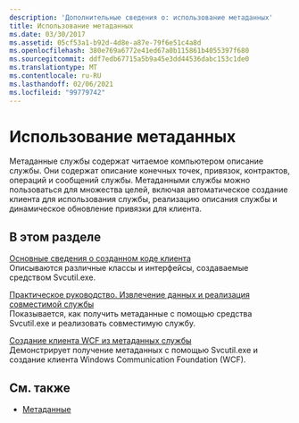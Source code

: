 ```yaml
---
description: 'Дополнительные сведения о: использование метаданных'
title: Использование метаданных
ms.date: 03/30/2017
ms.assetid: 05cf53a1-b92d-4d8e-a87e-79f6e51c4a8d
ms.openlocfilehash: 380e769a6772e41ed67a0b115861b4055397f680
ms.sourcegitcommit: ddf7edb67715a5b9a45e3dd44536dabc153c1de0
ms.translationtype: MT
ms.contentlocale: ru-RU
ms.lasthandoff: 02/06/2021
ms.locfileid: "99779742"
---
```

# <a name="using-metadata"></a>Использование метаданных

Метаданные службы содержат читаемое компьютером описание службы. Они содержат описание конечных точек, привязок, контрактов, операций и сообщений службы. Метаданными службы можно пользоваться для множества целей, включая автоматическое создание клиента для использования службы, реализацию описания службы и динамическое обновление привязки для клиента.  
  
## <a name="in-this-section"></a>В этом разделе  

 [Основные сведения о созданном коде клиента](understanding-generated-client-code.md)  
 Описываются различные классы и интерфейсы, создаваемые средством Svcutil.exe.  
  
 [Практическое руководство. Извлечение данных и реализация совместимой службы](how-to-retrieve-metadata-and-implement-a-compliant-service.md)  
 Показывается, как получить метаданные с помощью средства Svcutil.exe и реализовать совместимую службу.  
  
 [Создание клиента WCF из метаданных службы](generating-a-wcf-client-from-service-metadata.md)  
 Демонстрирует получение метаданных с помощью Svcutil.exe и создание клиента Windows Communication Foundation (WCF).  
  
## <a name="see-also"></a>См. также

- [Метаданные](metadata.md)
